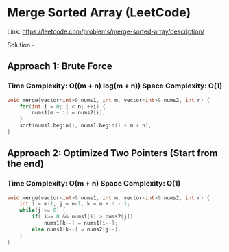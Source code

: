 # Merge Sorted Array (LeetCode)
Link: https://leetcode.com/problems/merge-sorted-array/description/

Solution - 
## Approach 1: Brute Force
### Time Complexity: O((m + n) log(m + n)) Space Complexity: O(1)
```C++
void merge(vector<int>& nums1, int m, vector<int>& nums2, int n) {
    for(int i = 0; i < n; ++i) {
        nums1[m + i] = nums2[i];
    }
    sort(nums1.begin(), nums1.begin() + m + n);
}
```

## Approach 2: Optimized Two Pointers (Start from the end)
### Time Complexity: O(m + n) Space Complexity: O(1)
```C++
void merge(vector<int>& nums1, int m, vector<int>& nums2, int n) {
    int i = m-1, j = n-1, k = m + n - 1;
    while(j >= 0) {
        if( i>= 0 && nums1[i] > nums2[j])
            nums1[k--] = nums1[i--]; 
        else nums1[k--] = nums2[j--];
    }
}
```
